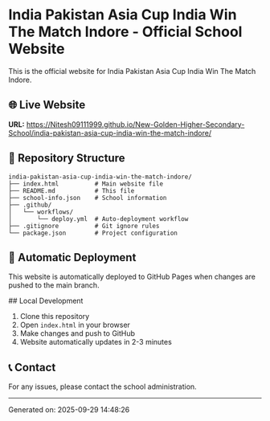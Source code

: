 # India Pakistan Asia Cup India Win The Match Indore - Official School Website

This is the official website for India Pakistan Asia Cup India Win The Match Indore.

## 🌐 Live Website
**URL:** https://Nitesh09111999.github.io/New-Golden-Higher-Secondary-School/india-pakistan-asia-cup-india-win-the-match-indore/

## 📁 Repository Structure
```
india-pakistan-asia-cup-india-win-the-match-indore/
├── index.html          # Main website file
├── README.md           # This file
├── school-info.json    # School information
├── .github/
│   └── workflows/
│       └── deploy.yml  # Auto-deployment workflow
├── .gitignore          # Git ignore rules
└── package.json        # Project configuration
```

## 🚀 Automatic Deployment
This website is automatically deployed to GitHub Pages when changes are pushed to the main branch.

##️ Local Development
1. Clone this repository
2. Open `index.html` in your browser
3. Make changes and push to GitHub
4. Website automatically updates in 2-3 minutes

## 📞 Contact
For any issues, please contact the school administration.

---
Generated on: 2025-09-29 14:48:26
